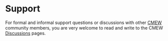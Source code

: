 [(C) Crown Copyright 2025, the Met Office.]: #
[The LICENSE.md file contains full licensing details.]: #


# Support
For formal and informal support questions or discussions with other
[CMEW](https://github.com/MetOffice/CMEW) community members,
you are very welcome to read and write to the
CMEW [Discussions](https://github.com/MetOffice/CMEW/discussions)
pages.
